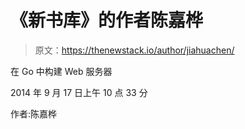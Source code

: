 # 《新书库》的作者陈嘉桦

> 原文：<https://thenewstack.io/author/jiahuachen/>

在 Go 中构建 Web 服务器

2014 年 9 月 17 日上午 10 点 33 分

作者:陈嘉桦